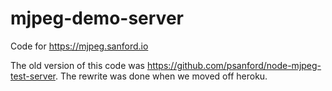# mjpeg-demo-server

Code for https://mjpeg.sanford.io

The old version of this code was https://github.com/psanford/node-mjpeg-test-server.
The rewrite was done when we moved off heroku.
